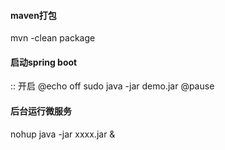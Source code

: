 #### maven打包
mvn -clean package
#### 启动spring boot
:: 开启
@echo off
sudo java -jar demo.jar
@pause

#### 后台运行微服务
nohup java -jar xxxx.jar & 
